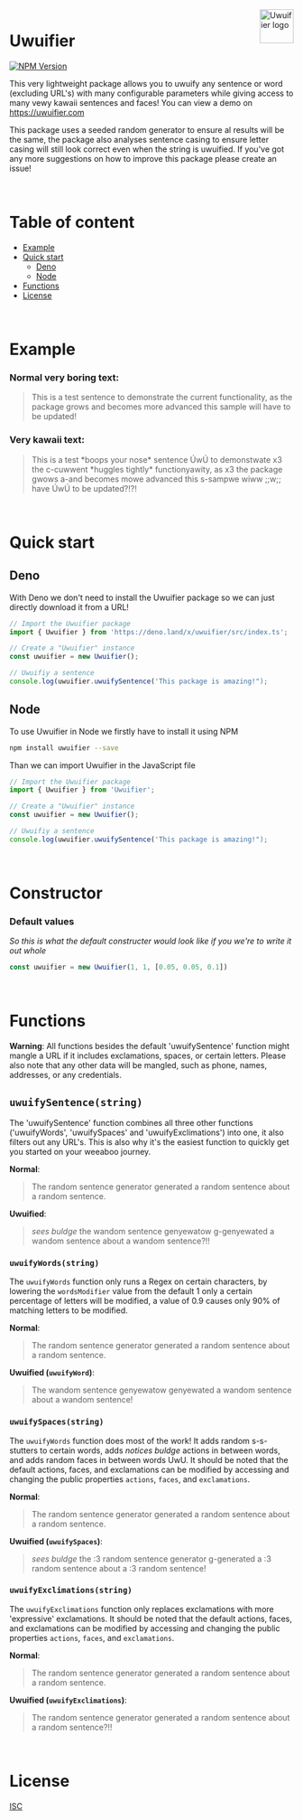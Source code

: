 <a href="https://aimeos.org/">
    <img src="https://uwuifier.com/logo-large.png" alt="Uwuifier logo" title="Uwuifier" align="right" height="60" />
</a>

Uwuifier
======================
[![NPM Version][npm-image]][npm-url]

This very lightweight package allows you to uwuify any sentence or word (excluding URL's) with many configurable parameters while giving access to many vewy kawaii sentences and faces! You can view a demo on https://uwuifier.com

This package uses a seeded random generator to ensure al results will be the same, the package also analyses sentence casing to ensure letter casing will still look correct even when the string is uwuified. If you've got any more suggestions on how to improve this package please create an issue!

&nbsp;

# Table of content

- [Example](#example)
- [Quick start](#quick-start)
    - [Deno](#deno)
    - [Node](#node)
- [Functions](#functions)
- [License](#license)

&nbsp;

# Example

### Normal very boring text:
>This is a test sentence to demonstrate the current functionality, as the package grows and becomes more advanced this sample will have to be updated!

### Very kawaii text:
>This is a test \*boops your nose\* sentence ÚwÚ to demonstwate x3 the c-cuwwent \*huggles tightly\* functionyawity, as x3 the package gwows a-and becomes mowe advanced this s-sampwe wiww ;;w;; have ÚwÚ to be updated?!?!

&nbsp;

# Quick start

## Deno

With Deno we don't need to install the Uwuifier package so we can just directly download it from a URL!

```ts
// Import the Uwuifier package
import { Uwuifier } from 'https://deno.land/x/uwuifier/src/index.ts';

// Create a "Uwuifier" instance
const uwuifier = new Uwuifier();

// Uwuifiy a sentence
console.log(uwuifier.uwuifySentence('This package is amazing!");
```

## Node

To use Uwuifier in Node we firstly have to install it using NPM

```bash
npm install uwuifier --save
```

Than we can import Uwuifier in the JavaScript file

```js
// Import the Uwuifier package
import { Uwuifier } from 'Uwuifier';

// Create a "Uwuifier" instance
const uwuifier = new Uwuifier();

// Uwuifiy a sentence
console.log(uwuifier.uwuifySentence('This package is amazing!");
```

&nbsp;

# Constructor

### Default values

*So this is what the default constructer would look like if you we're to write it out whole*

```js
const uwuifier = new Uwuifier(1, 1, [0.05, 0.05, 0.1])
```

&nbsp;

# Functions

**Warning**: All functions besides the default 'uwuifySentence' function might mangle a URL if it includes exclamations, spaces, or certain letters. Please also note that any other data will be mangled, such as phone, names, addresses, or any credentials.

## **`uwuifySentence(string)`**

The 'uwuifySentence' function combines all three other functions ('uwuifyWords', 'uwuifySpaces' and 'uwuifyExclimations') into one, it also filters out any URL's. This is also why it's the easiest function to quickly get you started on your weeaboo journey.

**Normal**:
> The random sentence generator generated a random sentence about a random sentence.

**Uwuified**:
> *sees buldge* the wandom sentence genyewatow g-genyewated a wandom sentence about a wandom sentence?!!

### `uwuifyWords(string)`

The `uwuifyWords` function only runs a Regex on certain characters, by lowering the `wordsModifier` value from the default 1 only a certain percentage of letters will be modified, a value of 0.9 causes only 90% of matching letters to be modified.

**Normal**:
> The random sentence generator generated a random sentence about a random sentence.

**Uwuified (`uwuifyWord`)**:
> The wandom sentence genyewatow genyewated a wandom sentence about a wandom sentence!

### `uwuifySpaces(string)`

The `uwuifyWords` function does most of the work! It adds random s-s-stutters to certain words, adds *notices buldge* actions in between words, and adds random faces in between words UwU. It should be noted that the default actions, faces, and exclamations can be modified by accessing and changing the public properties `actions`, `faces`, and `exclamations`.

**Normal**:
> The random sentence generator generated a random sentence about a random sentence.

**Uwuified (`uwuifySpaces`)**:
> *sees buldge* the :3 random sentence generator g-generated a :3 random sentence about a :3 random sentence!

### `uwuifyExclimations(string)`

The `uwuifyExclimations` function only replaces exclamations with more 'expressive' exclamations. It should be noted that the default actions, faces, and exclamations can be modified by accessing and changing the public properties `actions`, `faces`, and `exclamations`.

**Normal**:
> The random sentence generator generated a random sentence about a random sentence.

**Uwuified (`uwuifyExclimations`)**:
> The random sentence generator generated a random sentence about a random sentence?!!

&nbsp;

# License

[ISC](http://vjpr.isc-license.org)

[npm-image]: https://img.shields.io/npm/v/uwuifier.svg
[npm-url]: https://www.npmjs.com/package/uwuifier
